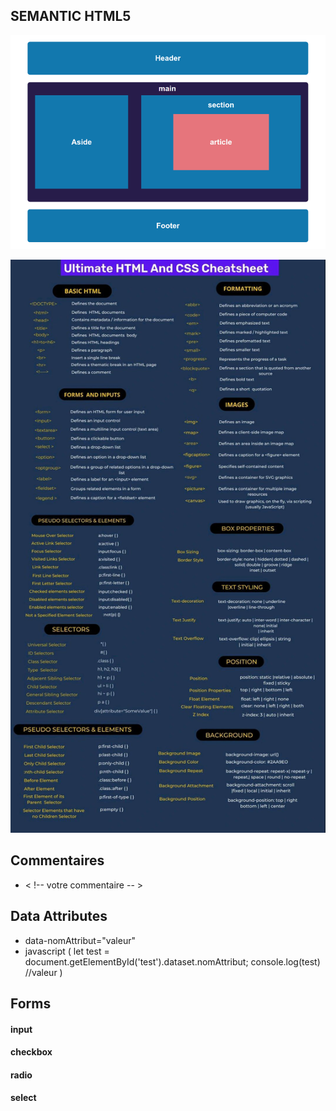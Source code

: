 ## SEMANTIC HTML5

![Tux, the Linux mascot](./2ysa18v4r1mu3evmtiui.png)

![Tux, the Linux mascot](./1693472812759.png)

## Commentaires

- < !-- votre commentaire -- >

## Data Attributes

- data-nomAttribut="valeur"
- javascript ( 
    let test = document.getElementById('test').dataset.nomAttribut;
    console.log(test) //valeur
    )

## Forms

#### input

#### checkbox

#### radio

#### select